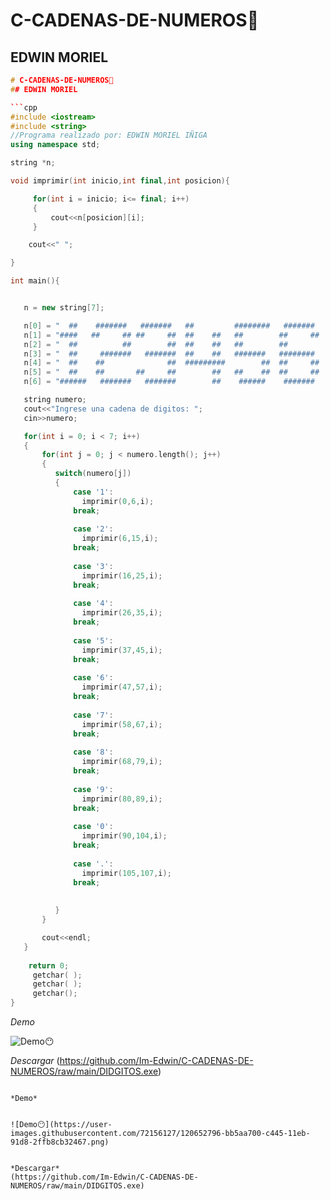 # C-CADENAS-DE-NUMEROS🙂
## EDWIN MORIEL

```cpp
# C-CADENAS-DE-NUMEROS🙂
## EDWIN MORIEL

```cpp
#include <iostream>
#include <string>
//Programa realizado por: EDWIN MORIEL IÑIGA
using namespace std;

string *n;

void imprimir(int inicio,int final,int posicion){

     for(int i = inicio; i<= final; i++)
     {
         cout<<n[posicion][i];
     }

    cout<<" ";

}

int main(){


   n = new string[7];

   n[0] = "  ##    #######   #######   ##         ########   #######   ########   #######   #########   #######        ";
   n[1] = "####   ##     ## ##     ##  ##    ##   ##        ##     ##  ##    ##  ##     ## ##      ##  ##     ##       ";
   n[2] = "  ##          ##        ##  ##    ##   ##        ##              ##   ##     ## ##      ##  ##     ##       ";
   n[3] = "  ##     #######   #######  ##    ##   #######   ########       ##     #######    ########  ##     ##       ";
   n[4] = "  ##    ##              ##  #########        ##  ##     ##     ##     ##     ##         ##  ##     ##       ";
   n[5] = "  ##    ##       ##     ##        ##   ##    ##  ##     ##     ##     ##     ##  #      ##  ##     ##    ###";
   n[6] = "######   #######   #######        ##    ######    #######      ##      #######    ########   #######     ###";

   string numero;
   cout<<"Ingrese una cadena de digitos: ";
   cin>>numero;

   for(int i = 0; i < 7; i++)
   {
       for(int j = 0; j < numero.length(); j++)
       {
          switch(numero[j])
          {
              case '1':
              	imprimir(0,6,i);
              break;
              
              case '2':
              	imprimir(6,15,i);
              break;
              
              case '3':
              	imprimir(16,25,i);
              break;
              
              case '4':
              	imprimir(26,35,i);
              break;
              
              case '5':
              	imprimir(37,45,i);
              break;
              
              case '6':
              	imprimir(47,57,i);
              break;
              
              case '7':
              	imprimir(58,67,i);
              break;
              
              case '8':
              	imprimir(68,79,i);
              break;
              
              case '9':
              	imprimir(80,89,i);
              break;
              
              case '0':
              	imprimir(90,104,i);
              break;
              
              case '.':
              	imprimir(105,107,i);
              break;
              
            
          }
       }

       cout<<endl;
   }
 	
	return 0;
	 getchar( );
	 getchar( );
	 getchar();
}
```

*Demo*


![Demo😶](https://user-images.githubusercontent.com/72156127/120652796-bb5aa700-c445-11eb-91d8-2ffb8cb32467.png)


*Descargar*
(https://github.com/Im-Edwin/C-CADENAS-DE-NUMEROS/raw/main/DIDGITOS.exe)




```

*Demo*


![Demo😶](https://user-images.githubusercontent.com/72156127/120652796-bb5aa700-c445-11eb-91d8-2ffb8cb32467.png)


*Descargar*
(https://github.com/Im-Edwin/C-CADENAS-DE-NUMEROS/raw/main/DIDGITOS.exe)


